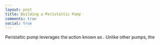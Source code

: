 ```yaml
---
layout: post
title: Building a Peristaltic Pump
comments: true
social: true
---
```


Peristaltic pump leverages the action known as . Unlike other pumps, the 